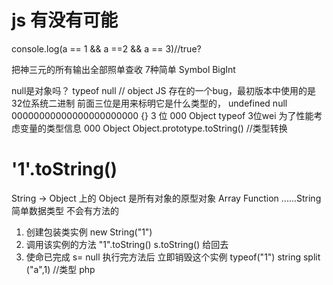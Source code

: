 # js 有没有可能
console.log(a == 1 && a ==2 && a == 3)//true?


把神三元的所有输出全部照单查收
7种简单 Symbol BigInt


null是对象吗？   typeof null   // object
JS 存在的一个bug，最初版本中使用的是32位系统二进制
前面三位是用来标明它是什么类型的，
undefined null 00000000000000000000000
{}  3 位  000  Object 
typeof 3位wei
为了性能考虑变量的类型信息  000  Object
Object.prototype.toString()  //类型转换


# '1'.toString()
String -> Object 上的
Object 是所有对象的原型对象 Array Function ......String
简单数据类型 不会有方法的
1. 创建包装类实例 new String("1")
2. 调用该实例的方法 "1".toString()  s.toString() 给回去
3. 使命已完成 s= null 执行完方法后 立即销毁这个实例
typeof("1") string
split ("a",1)  //类型 php